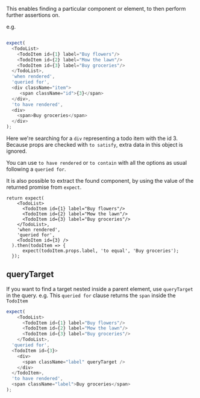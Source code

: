 This enables finding a particular component or element, to then perform further assertions on.

e.g.
```js

expect(
  <TodoList>
    <TodoItem id={1} label="Buy flowers"/>
    <TodoItem id={2} label="Mow the lawn"/>
    <TodoItem id={3} label="Buy groceries"/>
  </TodoList>,
  'when rendered',
  'queried for',
  <div className="item">
     <span className="id">{3}</span>
  </div>,
  'to have rendered', 
  <div>
    <span>Buy groceries</span>
  </div>
);
```

Here we're searching for a `div` representing a todo item with the id 3. Because
props are checked with `to satisfy`, extra data in this object is ignored.

You can use `to have rendered` or `to contain` with all the options as usual following a `queried for`.

It is also possible to extract the found component, by using the value of the returned promise from `expect`.


```js#async:true
return expect(
    <TodoList>
      <TodoItem id={1} label="Buy flowers"/>
      <TodoItem id={2} label="Mow the lawn"/>
      <TodoItem id={3} label="Buy groceries"/>
    </TodoList>,
    'when rendered',
    'queried for', 
    <TodoItem id={3} />
  ).then(todoItem => {
      expect(todoItem.props.label, 'to equal', 'Buy groceries');
  });
```

## queryTarget

If you want to find a target nested inside a parent element, use `queryTarget` in the query.
e.g. This `queried for` clause returns the `span` inside the `TodoItem`

```js
expect(
    <TodoList>
      <TodoItem id={1} label="Buy flowers"/>
      <TodoItem id={2} label="Mow the lawn"/>
      <TodoItem id={3} label="Buy groceries"/>
    </TodoList>,
  'queried for',
  <TodoItem id={3}>
    <div>
      <span className="label" queryTarget />
    </div>
  </TodoItem>,
  'to have rendered',
  <span className="label">Buy groceries</span>
);
```
